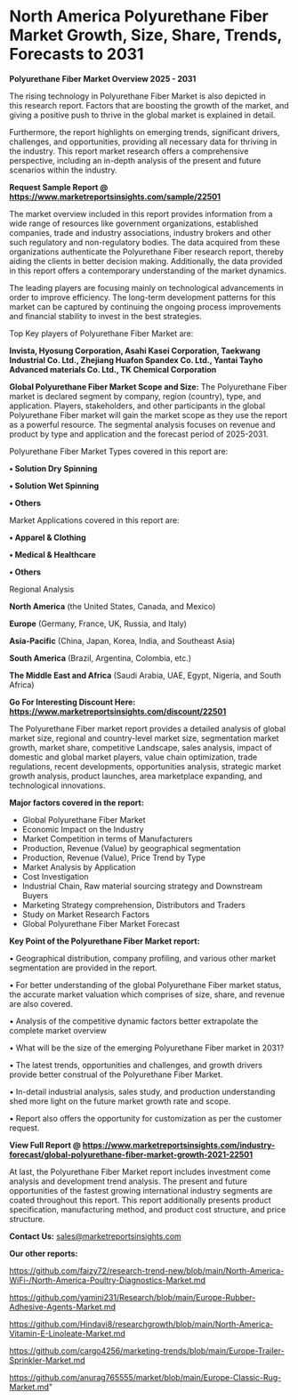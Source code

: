 # North America Polyurethane Fiber Market Growth, Size, Share, Trends, Forecasts to 2031

<Strong> Polyurethane Fiber Market Overview 2025 - 2031</strong>

The rising technology in Polyurethane Fiber Market is also depicted in this research report. Factors that are boosting the growth of the market, and giving a positive push to thrive in the global market is explained in detail.

Furthermore, the report highlights on emerging trends, significant drivers, challenges, and opportunities, providing all necessary data for thriving in the industry. This report market research offers a comprehensive perspective, including an in-depth analysis of the present and future scenarios within the industry.

<strong>Request Sample Report @ <a href=https://www.marketreportsinsights.com/sample/22501>https://www.marketreportsinsights.com/sample/22501</a></strong>

The market overview included in this report provides information from a wide range of resources like government organizations, established companies, trade and industry associations, industry brokers and other such regulatory and non-regulatory bodies. The data acquired from these organizations authenticate the Polyurethane Fiber research report, thereby aiding the clients in better decision making. Additionally, the data provided in this report offers a contemporary understanding of the market dynamics.

The leading players are focusing mainly on technological advancements in order to improve efficiency. The long-term development patterns for this market can be captured by continuing the ongoing process improvements and financial stability to invest in the best strategies.

Top Key players of Polyurethane Fiber Market are:

<strong>Invista, Hyosung Corporation, Asahi Kasei Corporation, Taekwang Industrial Co. Ltd., Zhejiang Huafon Spandex Co. Ltd., Yantai Tayho Advanced materials Co. Ltd., TK Chemical Corporation</strong>

<strong><b>Global Polyurethane Fiber Market Scope and Size:</b></strong>
The Polyurethane Fiber market is declared segment by company, region (country), type, and application. Players, stakeholders, and other participants in the global Polyurethane Fiber market will gain the market scope as they use the report as a powerful resource. The segmental analysis focuses on revenue and product by type and application and the forecast period of 2025-2031.

Polyurethane Fiber Market Types covered in this report are:

<strong>• Solution Dry Spinning

• Solution Wet Spinning

• Others</strong>

Market Applications covered in this report are:

<strong>• Apparel & Clothing

• Medical & Healthcare

• Others</strong> 

Regional Analysis

<strong>North America</strong> (the United States, Canada, and Mexico)

<strong>Europe</strong> (Germany, France, UK, Russia, and Italy)

<strong>Asia-Pacific</strong> (China, Japan, Korea, India, and Southeast Asia)

<strong>South America</strong> (Brazil, Argentina, Colombia, etc.)

<strong>The Middle East and Africa</strong> (Saudi Arabia, UAE, Egypt, Nigeria, and South Africa)

<strong>Go For Interesting Discount Here: <a href=https://www.marketreportsinsights.com/discount/22501>https://www.marketreportsinsights.com/discount/22501</a></strong>

The Polyurethane Fiber market report provides a detailed analysis of global market size, regional and country-level market size, segmentation market growth, market share, competitive Landscape, sales analysis, impact of domestic and global market players, value chain optimization, trade regulations, recent developments, opportunities analysis, strategic market growth analysis, product launches, area marketplace expanding, and technological innovations.

<strong><b>Major factors covered in the report:</b></strong>
<ul>
  <li>Global Polyurethane Fiber Market </li>
  <li>Economic Impact on the Industry</li>
  <li>Market Competition in terms of Manufacturers</li>
  <li>Production, Revenue (Value) by geographical segmentation</li>
  <li>Production, Revenue (Value), Price Trend by Type</li>
  <li>Market Analysis by Application</li>
  <li>Cost Investigation</li>
  <li>Industrial Chain, Raw material sourcing strategy and Downstream Buyers</li>
  <li>Marketing Strategy comprehension, Distributors and Traders</li>
  <li>Study on Market Research Factors</li>
  <li>Global Polyurethane Fiber Market Forecast</li>
</ul>

<strong><b>Key Point of the Polyurethane Fiber Market report:</b></strong>

• Geographical distribution, company profiling, and various other market segmentation are provided in the report.

• For better understanding of the global Polyurethane Fiber market status, the accurate market valuation which comprises of size, share, and revenue are also covered.

• Analysis of the competitive dynamic factors better extrapolate the complete market overview

• What will be the size of the emerging Polyurethane Fiber market in 2031?

• The latest trends, opportunities and challenges, and growth drivers provide better construal of the Polyurethane Fiber Market.

• In-detail industrial analysis, sales study, and production understanding shed more light on the future market growth rate and scope.

• Report also offers the opportunity for customization as per the customer request.

<strong><b>View Full Report @ <a href=https://www.marketreportsinsights.com/industry-forecast/global-polyurethane-fiber-market-growth-2021-22501>https://www.marketreportsinsights.com/industry-forecast/global-polyurethane-fiber-market-growth-2021-22501</a></b></strong>


At last, the Polyurethane Fiber Market report includes investment come analysis and development trend analysis. The present and future opportunities of the fastest growing international industry segments are coated throughout this report. This report additionally presents product specification, manufacturing method, and product cost structure, and price structure.

<strong>Contact Us:</strong>
sales@marketreportsinsights.com

<strong>Our other reports:</strong>

<a href=https://github.com/faizy72/research-trend-new/blob/main/North-America-WiFi-/North-America-Poultry-Diagnostics-Market.md>https://github.com/faizy72/research-trend-new/blob/main/North-America-WiFi-/North-America-Poultry-Diagnostics-Market.md</a>

<a href=https://github.com/yamini231/Research/blob/main/Europe-Rubber-Adhesive-Agents-Market.md>https://github.com/yamini231/Research/blob/main/Europe-Rubber-Adhesive-Agents-Market.md</a>

<a href=https://github.com/Hindavi8/researchgrowth/blob/main/North-America-Vitamin-E-Linoleate-Market.md>https://github.com/Hindavi8/researchgrowth/blob/main/North-America-Vitamin-E-Linoleate-Market.md</a>

<a href=https://github.com/cargo4256/marketing-trends/blob/main/Europe-Trailer-Sprinkler-Market.md>https://github.com/cargo4256/marketing-trends/blob/main/Europe-Trailer-Sprinkler-Market.md</a>

<a href=https://github.com/anurag765555/market/blob/main/Europe-Classic-Rug-Market.md>https://github.com/anurag765555/market/blob/main/Europe-Classic-Rug-Market.md</a>"
